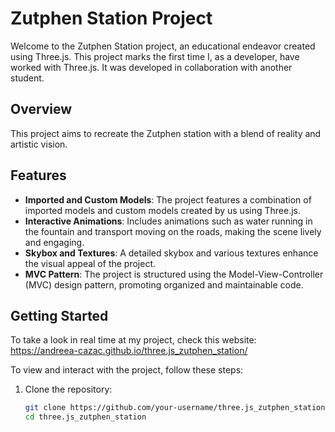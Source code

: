 # Zutphen Station Project

Welcome to the Zutphen Station project, an educational endeavor created using Three.js. This project marks the first time I, as a developer, have worked with Three.js. It was developed in collaboration with another student.

## Overview

This project aims to recreate the Zutphen station with a blend of reality and artistic vision. 
## Features

- **Imported and Custom Models**: The project features a combination of imported models and custom models created by us using Three.js.
- **Interactive Animations**: Includes animations such as water running in the fountain and transport moving on the roads, making the scene lively and engaging.
- **Skybox and Textures**: A detailed skybox and various textures enhance the visual appeal of the project.
- **MVC Pattern**: The project is structured using the Model-View-Controller (MVC) design pattern, promoting organized and maintainable code.

## Getting Started

To take a look in real time at my project, check this website: https://andreea-cazac.github.io/three.js_zutphen_station/

To view and interact with the project, follow these steps:

1. Clone the repository:
   ```bash
   git clone https://github.com/your-username/three.js_zutphen_station.git
   cd three.js_zutphen_station
